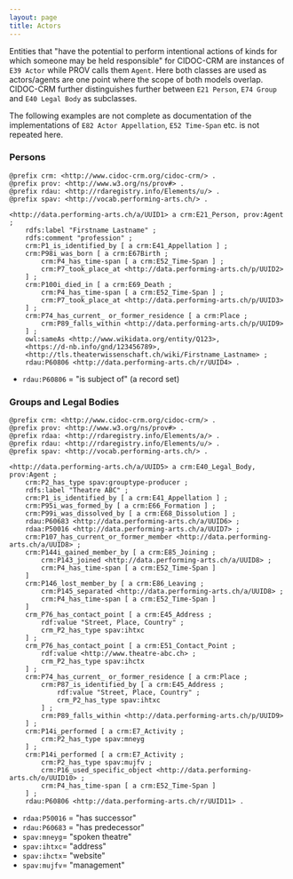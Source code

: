 ```yaml
---
layout: page
title: Actors
---
```


Entities that "have the potential to perform intentional actions of kinds for which someone may be held responsible" for CIDOC-CRM are instances of `E39 Actor` while PROV calls them `Agent`. Here both classes are used as actors/agents are one point where the scope of both models overlap. CIDOC-CRM further distinguishes further between `E21 Person`, `E74 Group` and `E40 Legal Body` as subclasses.

The following examples are not complete as documentation of the implementations of `E82 Actor Appellation`, `E52 Time-Span` etc. is not repeated here.

### Persons <a id="persons"></a>

```ttl
@prefix crm: <http://www.cidoc-crm.org/cidoc-crm/> .
@prefix prov: <http://www.w3.org/ns/prov#> .
@prefix rdau: <http://rdaregistry.info/Elements/u/> .
@prefix spav: <http://vocab.performing-arts.ch/> .

<http://data.performing-arts.ch/a/UUID1> a crm:E21_Person, prov:Agent ;
	rdfs:label "Firstname Lastname" ;
	rdfs:comment "profession" ;
	crm:P1_is_identified_by [ a crm:E41_Appellation ] ;
	crm:P98i_was_born [ a crm:E67Birth ;
		crm:P4_has_time-span [ a crm:E52_Time-Span ] ;
		crm:P7_took_place_at <http://data.performing-arts.ch/p/UUID2>
	] ;
	crm:P100i_died_in [ a crm:E69_Death ;
		crm:P4_has_time-span [ a crm:E52_Time-Span ] ;
		crm:P7_took_place_at <http://data.performing-arts.ch/p/UUID3>
	] ;
	crm:P74_has_current_ or_former_residence [ a crm:Place ;
		crm:P89_falls_within <http://data.performing-arts.ch/p/UUID9>
	] ;
	owl:sameAs <http://www.wikidata.org/entity/Q123>, 
	<https://d-nb.info/gnd/123456789>, 
	<http://tls.theaterwissenschaft.ch/wiki/Firstname_Lastname> ;
	rdau:P60806 <http://data.performing-arts.ch/r/UUID4> .
```

* `rdau:P60806` = "is subject of" (a record set)

<!-- TODO: nationality, memberships, comment -->

### Groups and Legal Bodies <a id="groups"></a>

```ttl
@prefix crm: <http://www.cidoc-crm.org/cidoc-crm/> .
@prefix prov: <http://www.w3.org/ns/prov#> .
@prefix rdaa: <http://rdaregistry.info/Elements/a/> .
@prefix rdau: <http://rdaregistry.info/Elements/u/> .
@prefix spav: <http://vocab.performing-arts.ch/> .

<http://data.performing-arts.ch/a/UUID5> a crm:E40_Legal_Body, prov:Agent ;
	crm:P2_has_type spav:grouptype-producer ;
	rdfs:label "Theatre ABC" ;
	crm:P1_is_identified_by [ a crm:E41_Appellation ] ;
	crm:P95i_was_formed_by [ a crm:E66_Formation ] ;
	crm:P99i_was_dissolved_by [ a crm:E68_Dissolution ] ;
	rdau:P60683 <http://data.performing-arts.ch/a/UUID6> ;
	rdaa:P50016 <http://data.performing-arts.ch/a/UUID7> ;
	crm:P107_has_current_or_former_member <http://data.performing-arts.ch/a/UUID8> ;
	crm:P144i_gained_member_by [ a crm:E85_Joining ; 
		crm:P143_joined <http://data.performing-arts.ch/a/UUID8> ;
		crm:P4_has_time-span [ a crm:E52_Time-Span ]
	]
	crm:P146_lost_member_by [ a crm:E86_Leaving ; 
		crm:P145_separated <http://data.performing-arts.ch/a/UUID8> ;
		crm:P4_has_time-span [ a crm:E52_Time-Span ]
	]
	crm_P76_has_contact_point [ a crm:E45_Address ;
		rdf:value "Street, Place, Country" ;
		crm_P2_has_type spav:ihtxc
	] ;
	crm_P76_has_contact_point [ a crm:E51_Contact_Point ;
		rdf:value <http://www.theatre-abc.ch> ;
		crm_P2_has_type spav:ihctx
	] ;
	crm:P74_has_current_ or_former_residence [ a crm:Place ;
		crm:P87_is_identified_by [ a crm:E45_Address ;
			rdf:value "Street, Place, Country" ;
			crm_P2_has_type spav:ihtxc
		] ;
		crm:P89_falls_within <http://data.performing-arts.ch/p/UUID9>
	] ;
	crm:P14i_performed [ a crm:E7_Activity ;
		crm:P2_has_type spav:mneyg
	] ;
	crm:P14i_performed [ a crm:E7_Activity ;
		crm:P2_has_type spav:mujfv ;
		crm:P16_used_specific_object <http://data.performing-arts.ch/o/UUID10> ;
		crm:P4_has_time-span [ a crm:E52_Time-Span ]
	] ;
	rdau:P60806 <http://data.performing-arts.ch/r/UUID11> .
```

* `rdaa:P50016` = "has successor"
* `rdau:P60683` = "has predecessor"
* `spav:mneyg`= "spoken theatre"
* `spav:ihtxc`= "address"
* `spav:ihctx`= "website"
* `spav:mujfv`= "management"

<!-- TODO: Do we need temporal information for memberships? Right now we have two ways to express memberships. -->
<!-- TODO: How to express a genre focus? Is crm:P14i_performed [ a crm:E7_Activity ; crm:P2_has_type spav:mneyg ] the best way? -->
<!-- TODO: How to represent that one actor/agent controls another? -->
<!-- TODO: Change the two identical blank node addresses into into one entity with URI? -->

